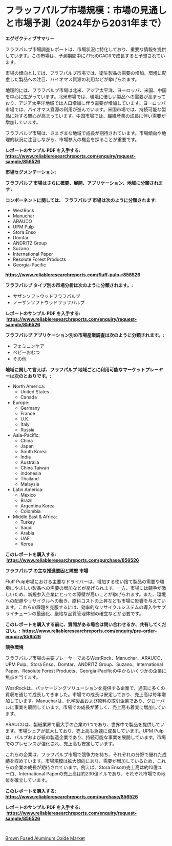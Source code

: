 <p><h1>フラッフパルプ市場規模：市場の見通しと市場予測（2024年から2031年まで）</h1></p><p><strong>エグゼクティブサマリー</strong></p>
<p><p>フラフパルプ市場調査レポートは、市場状況に特化しており、重要な情報を提供しています。この市場は、予測期間中に7.1％のCAGRで成長すると予想されています。</p><p>市場の傾向としては、フラフパルプ市場では、衛生製品の需要の増加、環境に配慮した製品への注目、バイオマス資源の利用などが挙げられます。</p><p>地理的には、フラフパルプ市場は北米、アジア太平洋、ヨーロッパ、米国、中国を中心に広がっています。北米市場では、環境に優しい製品への需要が高まっており、アジア太平洋地域では人口増加に伴う需要が増加しています。ヨーロッパ市場では、バイオマス資源の利用が進んでいます。米国市場では、持続可能な製品に対する関心が高まっています。中国市場では、繊維産業の成長に伴い需要が増加しています。</p><p>フラフパルプ市場は、さまざまな地域で成長が期待されています。市場傾向や地理的状況に注目しながら、市場参入の機会を探ることが重要です。</p></p>
<p><strong>レポートのサンプル PDF を入手する: <a href="https://www.reliableresearchreports.com/enquiry/request-sample/856526">https://www.reliableresearchreports.com/enquiry/request-sample/856526</a></strong></p>
<p><strong>市場セグメンテーション:</strong></p>
<p><strong> フラフパルプ 市場はさらに概要、展開、アプリケーション、地域に分類されます :</strong></p>
<p><strong>コンポーネントに関しては、 フラフパルプ 市場は次のように分類されます: &nbsp;</strong></p>
<p><ul><li>WestRock</li><li>Manuchar</li><li>ARAUCO</li><li>UPM Pulp</li><li>Stora Enso</li><li>Domtar</li><li>ANDRITZ Group</li><li>Suzano</li><li>International Paper</li><li>Resolute Forest Products</li><li>Georgia-Pacific</li></ul></p>
<p><strong><a href="https://www.reliableresearchreports.com/fluff-pulp-r856526">https://www.reliableresearchreports.com/fluff-pulp-r856526</a></strong></p>
<p><strong> フラフパルプ タイプ別の市場分析は次のように分類されます。:</strong></p>
<p><ul><li>サザンソフトウッドフラフパルプ</li><li>ノーザンソフトウッドフラフパルプ</li></ul></p>
<p><strong>レポートのサンプル PDF を入手する: &nbsp;<a href="https://www.reliableresearchreports.com/enquiry/request-sample/856526">https://www.reliableresearchreports.com/enquiry/request-sample/856526</a></strong></p>
<p><strong> フラフパルプ アプリケーション別の市場産業調査は次のように分類されます。:</strong></p>
<p><ul><li>フェミニンケア</li><li>ベビーおむつ</li><li>その他</li></ul></p>
<p><strong>地域に関して言えば、フラフパルプ 地域ごとに利用可能なマーケットプレーヤーは次のとおりです。:</strong></p>
<p><ul>
    <li>
        North America:
        <ul>
            <li>United States</li>
            <li>Canada</li>
        </ul>
    </li>
    <li>
        Europe:
        <ul>
            <li>Germany</li>
            <li>France</li>
            <li>U.K.</li>
            <li>Italy</li>
            <li>Russia</li>
        </ul>
    </li>
    <li>
        Asia-Pacific:
        <ul>
            <li>China</li>
            <li>Japan</li>
            <li>South Korea</li>
            <li>India</li>
            <li>Australia</li>
            <li>China Taiwan</li>
            <li>Indonesia</li>
            <li>Thailand</li>
            <li>Malaysia</li>
        </ul>
    </li>
    <li>
        Latin America:
        <ul>
            <li>Mexico</li>
            <li>Brazil</li>
            <li>Argentina Korea</li>
            <li>Colombia</li>
        </ul>
    </li>
    <li>
        Middle East & Africa:
        <ul>
            <li>Turkey</li>
            <li>Saudi</li>
            <li>Arabia</li>
            <li>UAE</li>
            <li>Korea</li>
        </ul>
    </li>
    </ul></p>
<p><strong>このレポートを購入する: &nbsp;<a href="https://www.reliableresearchreports.com/purchase/856526">https://www.reliableresearchreports.com/purchase/856526</a></strong></p>
<p><strong>フラフパルプ の主な推進要因と障壁 市場</strong></p>
<p><p>Fluff Pulp市場における主要なドライバーは、増加する使い捨て製品の需要や環境にやさしい製品への需要の増加などが挙げられます。一方、市場には競争が激しいため、新規参入企業にとっての障壁が高いことが挙げられます。また、環境への配慮やリサイクルへの動き、原料コストの上昇なども市場に影響を与えています。これらの課題を克服するには、効率的なリサイクルシステムの導入やサプライチェーンの最適化、厳格な品質管理体制の確立などが必要です。</p></p>
<p><strong>このレポートを購入する前に、質問がある場合は問い合わせるか、共有してください。:&nbsp; <a href="https://www.reliableresearchreports.com/enquiry/pre-order-enquiry/856526">https://www.reliableresearchreports.com/enquiry/pre-order-enquiry/856526</a></strong></p>
<p><strong>競争環境</strong></p>
<p><p>フラフパルプ市場の主要プレーヤーであるWestRock、Manuchar、ARAUCO、UPM Pulp、Stora Enso、Domtar、ANDRITZ Group、Suzano、International Paper、Resolute Forest Products、Georgia-Pacificの中からいくつかの企業に焦点を当てます。</p><p>WestRockは、パッケージングソリューションを提供する企業で、過去に多くの買収を通じて成長してきました。市場での成長は安定しており、売上高は毎年増加しています。Manucharは、化学製品および原料の取引企業であり、グローバルに事業を展開しています。市場での成長が著しく、売上高も着実に増加しています。</p><p>ARAUCOは、製紙業界で最大手の企業の1つであり、世界中で製品を提供しています。市場シェアが拡大しており、売上高も急速に成長しています。UPM Pulpは、パルプおよび紙の製造企業であり、持続可能な事業を展開しています。市場でのプレゼンスが強化され、売上高も安定しています。</p><p>これらの企業は、フラフパルプ市場で競争力を持ち、それぞれの分野で優れた成績を収めています。市場規模は拡大傾向にあり、需要が増加しているため、これらの企業の成長が期待されています。例えば、Stora Ensoの売上高は約10億ユーロ、International Paperの売上高は約230億ドルであり、それぞれ市場での地位を確立しています。</p></p>
<p><strong>このレポートを購入する: &nbsp; <a href="https://www.reliableresearchreports.com/purchase/856526">https://www.reliableresearchreports.com/purchase/856526</a></strong></p>
<p><strong>レポートのサンプル PDF を入手する: &nbsp;<a href="https://www.reliableresearchreports.com/enquiry/request-sample/856526">https://www.reliableresearchreports.com/enquiry/request-sample/856526</a></strong><strong></strong></p>
<p>&nbsp;</p>
<p><p><a href="https://extreme-scabiosa-c81.notion.site/Brown-Fused-Aluminum-Oxide-Market-Research-Report-Forecasted-for-Period-from-2024-2031-by-Market--e54d6468bdd54439b2fbc68b50e0970f">Brown Fused Aluminum Oxide Market</a></p></p>